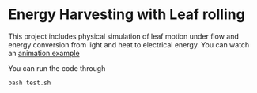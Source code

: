# Energy Harvesting with Leaf rolling
This project includes physical simulation of leaf motion under flow and energy conversion
from light and heat to electrical energy. You can watch an [animation example](https://youtu.be/zlDHsiXDjik)

You can run the code through
```
bash test.sh
```

